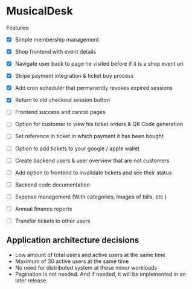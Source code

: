 # MusicalDesk

Features:

- [x] Simple membership management
- [x] Shop frontend with event details
- [x] Navigate user back to page he visited before if it is a shop event uri
- [x] Stripe payment integration & ticket buy process
- [x] Add cron scheduler that permanently revokes expired sessions
- [x] Return to old checkout session button
- [ ] Frontend success and cancel pages
- [ ] Option for customer to view his ticket orders & QR Code generation
- [ ] Set reference in ticket in which payment it has been bought
- [ ] Option to add tickets to your google / apple wallet
- [ ] Create backend users & user overview that are not customers
- [ ] Add option to frontend to invalidate tickets and see their status
- [ ] Backend code documentation
- [ ] Expense management (With categories, Images of bills, etc.)
- [ ] Annual finance reports
- [ ] Transfer tickets to other users


## Application architecture decisions

- Low amount of total users and active users at the same time
- Maximum of 30 active users at the same time
- No need for distributed system at these minor workloads
- Pagination is not needed. And if needed, it will be implemented in an later release.
